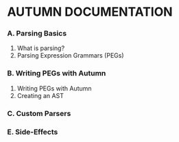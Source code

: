 # AUTUMN DOCUMENTATION

### A. Parsing Basics

1. What is parsing?
2. Parsing Expression Grammars (PEGs)

### B. Writing PEGs with Autumn

1. Writing PEGs with Autumn
2. Creating an AST

### C. Custom Parsers

### E. Side-Effects    